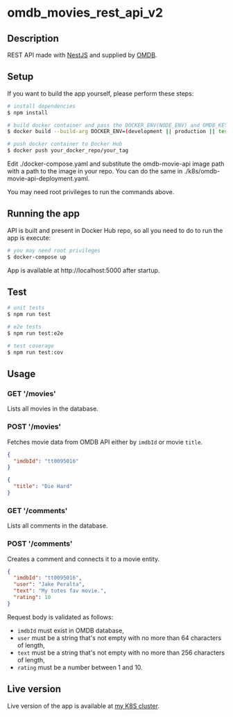 # omdb_movies_rest_api_v2

## Description

REST API made with [NestJS](https://nestjs.com/) and supplied by [OMDB](https://www.omdbapi.com/).

## Setup

If you want to build the app yourself, please perform these steps:

```bash
# install dependencies
$ npm install
```

```bash
# build docker container and pass the DOCKER_ENV(NODE_ENV) and OMDB_KEY variables
$ docker build --build-arg DOCKER_ENV=(development || production || test) --build-arg OMDB_KEY=testkey . -t your_docker_repo/your_tag
```

```bash
# push docker container to Docker Hub
$ docker push your_docker_repo/your_tag
```

Edit ./docker-compose.yaml and substitute the omdb-movie-api image path with a path to the image in your repo.
You can do the same in ./k8s/omdb-movie-api-deployment.yaml.

You may need root privileges to run the commands above.

## Running the app

API is built and present in Docker Hub repo, so all you need to do to run the app is execute:

```bash
# you may need root privileges
$ docker-compose up
```

App is available at http://localhost:5000 after startup.

## Test

```bash
# unit tests
$ npm run test

# e2e tests
$ npm run test:e2e

# test coverage
$ npm run test:cov
```

## Usage

### GET '/movies'

Lists all movies in the database.

### POST '/movies'

Fetches movie data from OMDB API either by `imdbId` or movie `title`.

```json
{
  "imdbId": "tt0095016"
}
```

```json
{
  "title": "Die Hard"
}
```

### GET '/comments'

Lists all comments in the database.

### POST '/comments'

Creates a comment and connects it to a movie entity.

```json
{
  "imdbId": "tt0095016",
  "user": "Jake Peralta",
  "text": "My totes fav movie.",
  "rating": 10
}
```

Request body is validated as follows:
 - `imdbId` must exist in OMDB database,
 - `user` must be a string that's not empty with no more than 64 characters of length,
 - `text` must be a string that's not empty with no more than 256 characters of length,
 - `rating` must be a number between 1 and 10.

 ## Live version

 Live version of the app is available at [my K8S cluster](http://35.228.200.103:5000/).